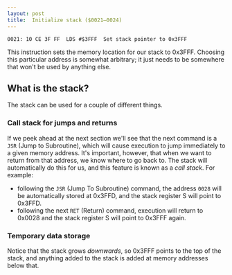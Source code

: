 ```yaml
---
layout: post
title:  Initialize stack ($0021—0024)
---
```


```
0021: 10 CE 3F FF  LDS #$3FFF  Set stack pointer to 0x3FFF
```

This instruction sets the memory location for our stack to 0x3FFF. Choosing this particular address is somewhat arbitrary; it just needs to be somewhere that won't be used by anything else.

## What is the stack?

The stack can be used for a couple of different things.

### Call stack for jumps and returns
If we peek ahead at the next section we'll see that the next command is a `JSR` (Jump to Subroutine), which will cause execution to jump immediately to a given memory address. It's important, however, that when we want to return from that address, we know where to go back to. The stack will automatically do this for us, and this feature is known as a *call stack*. For example:

 - following the `JSR` (Jump To Subroutine) command, the address `0028` will be automatically stored at 0x3FFD, and the stack register S will point to 0x3FFD.
 - following the next `RET` (Return) command, execution will return to 0x0028 and the stack register S will point to 0x3FFF again.

### Temporary data storage


Notice that the stack grows *downwards*, so 0x3FFF points to the top of the stack, and anything added to the stack is added at memory addresses below that.

